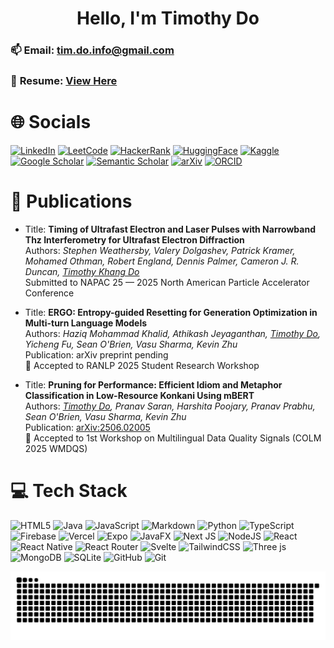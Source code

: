 <h1 align="center">Hello, I'm Timothy Do</h1>

### 📫 **Email:** [tim.do.info@gmail.com](mailto:tim.do.info@gmail.com)  
### 📄 **Resume:** [View Here](https://drive.google.com/file/d/1XziZG8daDlhikf0JVlxlP53vrQIxK2fc/view?usp=sharing)

# 🌐 Socials
[![LinkedIn](https://img.shields.io/badge/LinkedIn-%230077B5.svg?logo=linkedin&logoColor=white)](https://linkedin.com/in/timothykhangdo)
[![LeetCode](https://img.shields.io/badge/LeetCode-%23FFA116.svg?logo=leetcode&logoColor=white)](https://leetcode.com/Timodo/)
[![HackerRank](https://img.shields.io/badge/HackerRank-%2341B7F2.svg?logo=hackerrank&logoColor=white)](https://www.hackerrank.com/profile/tim_do_info)
[![HuggingFace](https://img.shields.io/badge/%20Hugging%20Face-FFD21E.svg?logo=huggingface&logoColor=black)](https://huggingface.co/Timodo)
[![Kaggle](https://img.shields.io/badge/Kaggle-%23004B37.svg?logo=kaggle&logoColor=white)](https://www.kaggle.com/timothykhangdo)
[![Google Scholar](https://img.shields.io/badge/Google%20Scholar-4285F4.svg?logo=google-scholar&logoColor=white)](https://scholar.google.com/citations?user=ESAD2bsAAAAJ&hl=en)
[![Semantic Scholar](https://img.shields.io/badge/Semantic%20Scholar-4F4F4F.svg?logo=semanticscholar&logoColor=white)](https://www.semanticscholar.org/author/Timothy-Do/2364998624)
[![arXiv](https://img.shields.io/badge/arXiv-profile-b31b1b.svg)](https://arxiv.org/a/do_t_3.html)
[![ORCID](https://img.shields.io/badge/ORCID-iD-A6CE39.svg?logo=orcid&logoColor=white)](https://orcid.org/0009-0005-0710-7200)

# 📄 Publications

- Title: **Timing of Ultrafast Electron and Laser Pulses with Narrowband Thz Interferometry for Ultrafast Electron Diffraction** <br/>
  Authors: *Stephen Weathersby, Valery Dolgashev, Patrick Kramer, Mohamed Othman, Robert England, Dennis Palmer, Cameron J. R. Duncan, <ins>Timothy Khang Do</ins>* <br/>
  Submitted to NAPAC 25 — 2025 North American Particle Accelerator Conference <br/>

- Title: **ERGO: Entropy-guided Resetting for Generation Optimization in Multi-turn Language Models** <br/>
  Authors: *Haziq Mohammad Khalid, Athikash Jeyaganthan, <ins>Timothy Do</ins>, Yicheng Fu, Sean O'Brien, Vasu Sharma, Kevin Zhu* <br/>
  Publication: arXiv preprint pending <br/>
  🎉 Accepted to RANLP 2025 Student Research Workshop <br/>

- Title: **Pruning for Performance: Efficient Idiom and Metaphor Classification in Low-Resource Konkani Using mBERT** <br/>
  Authors: *<ins>Timothy Do</ins>, Pranav Saran, Harshita Poojary, Pranav Prabhu, Sean O'Brien, Vasu Sharma, Kevin Zhu* <br/>
  Publication: [arXiv:2506.02005](https://arxiv.org/abs/2506.02005) <br/>
  🎉 Accepted to 1st Workshop on Multilingual Data Quality Signals (COLM 2025 WMDQS) <br/>

# 💻 Tech Stack
![HTML5](https://img.shields.io/badge/html5-%23E34F26.svg?style=for-the-badge&logo=html5&logoColor=white)  ![Java](https://img.shields.io/badge/java-%23ED8B00.svg?style=for-the-badge&logo=openjdk&logoColor=white)  ![JavaScript](https://img.shields.io/badge/javascript-%23323330.svg?style=for-the-badge&logo=javascript&logoColor=%23F7DF1E)  ![Markdown](https://img.shields.io/badge/markdown-%23000000.svg?style=for-the-badge&logo=markdown&logoColor=white)  ![Python](https://img.shields.io/badge/python-3670A0?style=for-the-badge&logo=python&logoColor=ffdd54)  ![TypeScript](https://img.shields.io/badge/typescript-%23007ACC.svg?style=for-the-badge&logo=typescript&logoColor=white)  ![Firebase](https://img.shields.io/badge/firebase-%23039BE5.svg?style=for-the-badge&logo=firebase)  ![Vercel](https://img.shields.io/badge/vercel-%23000000.svg?style=for-the-badge&logo=vercel&logoColor=white)  ![Expo](https://img.shields.io/badge/expo-1C1E24?style=for-the-badge&logo=expo&logoColor=#D04A37)  ![JavaFX](https://img.shields.io/badge/javafx-%23FF0000.svg?style=for-the-badge&logo=javafx&logoColor=white)  ![Next JS](https://img.shields.io/badge/Next-black?style=for-the-badge&logo=next.js&logoColor=white)  ![NodeJS](https://img.shields.io/badge/node.js-6DA55F?style=for-the-badge&logo=node.js&logoColor=white)  ![React](https://img.shields.io/badge/react-%2320232a.svg?style=for-the-badge&logo=react&logoColor=%2361DAFB)  ![React Native](https://img.shields.io/badge/react_native-%2320232a.svg?style=for-the-badge&logo=react&logoColor=%2361DAFB)  ![React Router](https://img.shields.io/badge/React_Router-CA4245?style=for-the-badge&logo=react-router&logoColor=white)  ![Svelte](https://img.shields.io/badge/svelte-%23f1413d.svg?style=for-the-badge&logo=svelte&logoColor=white)  ![TailwindCSS](https://img.shields.io/badge/tailwindcss-%2338B2AC.svg?style=for-the-badge&logo=tailwind-css&logoColor=white)  ![Three js](https://img.shields.io/badge/threejs-black?style=for-the-badge&logo=three.js&logoColor=white)  ![MongoDB](https://img.shields.io/badge/MongoDB-%234ea94b.svg?style=for-the-badge&logo=mongodb&logoColor=white)  ![SQLite](https://img.shields.io/badge/sqlite-%2307405e.svg?style=for-the-badge&logo=sqlite&logoColor=white)  ![GitHub](https://img.shields.io/badge/github-%23121011.svg?style=for-the-badge&logo=github&logoColor=white)  ![Git](https://img.shields.io/badge/git-%23F05033.svg?style=for-the-badge&logo=git&logoColor=white)

<picture>
  <source media="(prefers-color-scheme: dark)" srcset="https://raw.githubusercontent.com/t1modo/t1modo/output/github-snake-dark.svg" />
  <source media="(prefers-color-scheme: light)" srcset="https://raw.githubusercontent.com/t1modo/t1modo/output/github-snake.svg" />
  <img alt="github-snake" src="https://raw.githubusercontent.com/t1modo/t1modo/output/github-snake.svg" />
</picture>
